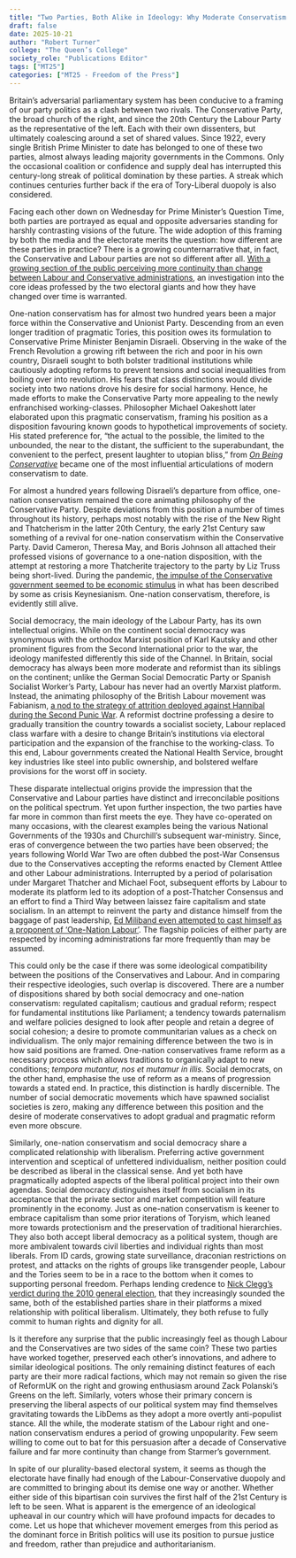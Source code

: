 ```yaml
---
title: "Two Parties, Both Alike in Ideology: Why Moderate Conservatism and Social Democracy are so similar"
draft: false
date: 2025-10-21
author: "Robert Turner"
college: "The Queen’s College"
society_role: "Publications Editor"
tags: ["MT25"]
categories: ["MT25 - Freedom of the Press"]
---
```


Britain’s adversarial parliamentary system has been conducive to a framing of our party politics as a clash between two rivals. The Conservative Party, the broad church of the right, and since the 20th Century the Labour Party as the representative of the left. <!--more--> Each with their own dissenters, but ultimately coalescing around a set of shared values. Since 1922, every single British Prime Minister to date has belonged to one of these two parties, almost always leading majority governments in the Commons. Only the occasional coalition or confidence and supply deal has interrupted this century-long streak of political domination by these parties. A streak which continues centuries further back if the era of Tory-Liberal duopoly is also considered.

Facing each other down on Wednesday for Prime Minister’s Question Time, both parties are portrayed as equal and opposite adversaries standing for harshly contrasting visions of the future. The wide adoption of this framing by both the media and the electorate merits the question: how different are these parties in practice? There is a growing counternarrative that, in fact, the Conservative and Labour parties are not so different after all. [With a growing section of the public perceiving more continuity than change between Labour and Conservative administrations]( https://www.ipsos.com/en-uk/half-say-labour-doing-bad-job-delivering-mission-led-government), an investigation into the core ideas professed by the two electoral giants and how they have changed over time is warranted.

One-nation conservatism has for almost two hundred years been a major force within the Conservative and Unionist Party. Descending from an even longer tradition of pragmatic Tories, this position owes its formulation to Conservative Prime Minister Benjamin Disraeli. Observing in the wake of the French Revolution a growing rift between the rich and poor in his own country, Disraeli sought to both bolster traditional institutions while cautiously adopting reforms to prevent tensions and social inequalities from boiling over into revolution. His fears that class distinctions would divide society into two nations drove his desire for social harmony. Hence, he made efforts to make the Conservative Party more appealing to the newly enfranchised working-classes. Philosopher Michael Oakeshott later elaborated upon this pragmatic conservatism, framing his position as a disposition favouring known goods to hypothetical improvements of society. His stated preference for, “the actual to the possible, the limited to the unbounded, the near to the distant, the sufficient to the superabundant, the convenient to the perfect, present laughter to utopian bliss,” from [*On Being Conservative*]( https://wp.aleteia.org/wp-content/uploads/sites/2/2014/02/on_being_conservative.pdf) became one of the most influential articulations of modern conservatism to date.

For almost a hundred years following Disraeli’s departure from office, one-nation conservatism remained the core animating philosophy of the Conservative Party. Despite deviations from this position a number of times throughout its history, perhaps most notably with the rise of the New Right and Thatcherism in the latter 20th Century, the early 21st Century saw something of a revival for one-nation conservatism within the Conservative Party. David Cameron, Theresa May, and Boris Johnson all attached their professed visions of governance to a one-nation disposition, with the attempt at restoring a more Thatcherite trajectory to the party by Liz Truss being short-lived. During the pandemic, [the impulse of the Conservative government seemed to be economic stimulus]( https://www.fairobserver.com/region/europe/john-maynard-keynes-keynesian-uk-economy-tories-conservative-party-coronavirus-pandemic-world-economy-news-89104/) in what has been described by some as crisis Keynesianism. One-nation conservatism, therefore, is evidently still alive.

Social democracy, the main ideology of the Labour Party, has its own intellectual origins. While on the continent social democracy was synonymous with the orthodox Marxist position of Karl Kautsky and other prominent figures from the Second International prior to the war, the ideology manifested differently this side of the Channel. In Britain, social democracy has always been more moderate and reformist than its siblings on the continent; unlike the German Social Democratic Party or Spanish Socialist Worker’s Party, Labour has never had an overtly Marxist platform. Instead, the animating philosophy of the British Labour movement was Fabianism, [a nod to the strategy of attrition deployed against Hannibal during the Second Punic War]( https://fabians.org.uk/about-us/our-history/). A reformist doctrine professing a desire to gradually transition the country towards a socialist society, Labour replaced class warfare with a desire to change Britain’s institutions via electoral participation and the expansion of the franchise to the working-class. To this end, Labour governments created the National Health Service, brought key industries like steel into public ownership, and bolstered welfare provisions for the worst off in society.

These disparate intellectual origins provide the impression that the Conservative and Labour parties have distinct and irreconcilable positions on the political spectrum. Yet upon further inspection, the two parties have far more in common than first meets the eye. They have co-operated on many occasions, with the clearest examples being the various National Governments of the 1930s and Churchill’s subsequent war-ministry. Since, eras of convergence between the two parties have been observed; the years following World War Two are often dubbed the post-War Consensus due to the Conservatives accepting the reforms enacted by Clement Attlee and other Labour administrations. Interrupted by a period of polarisation under Margaret Thatcher and Michael Foot, subsequent efforts by Labour to moderate its platform led to its adoption of a post-Thatcher Consensus and an effort to find a Third Way between laissez faire capitalism and state socialism. In an attempt to reinvent the party and distance himself from the baggage of past leadership, [Ed Miliband even attempted to cast himself as a proponent of ‘One-Nation Labour’]( https://politicalquarterly.org.uk/blog/reflections-on-one-nation-labour/). The flagship policies of either party are respected by incoming administrations far more frequently than may be assumed.

This could only be the case if there was some ideological compatibility between the positions of the Conservatives and Labour. And in comparing their respective ideologies, such overlap is discovered. There are a number of dispositions shared by both social democracy and one-nation conservatism: regulated capitalism; cautious and gradual reform; respect for fundamental institutions like Parliament; a tendency towards paternalism and welfare policies designed to look after people and retain a degree of social cohesion; a desire to promote communitarian values as a check on individualism. The only major remaining difference between the two is in how said positions are framed. One-nation conservatives frame reform as a necessary process which allows traditions to organically adapt to new conditions; *tempora mutantur, nos et mutamur in illis*. Social democrats, on the other hand, emphasise the use of reform as a means of progression towards a stated end. In practice, this distinction is hardly discernible. The number of social democratic movements which have spawned socialist societies is zero, making any difference between this position and the desire of moderate conservatives to adopt gradual and pragmatic reform even more obscure.

Similarly, one-nation conservatism and social democracy share a complicated relationship with liberalism. Preferring active government intervention and sceptical of unfettered individualism, neither position could be described as liberal in the classical sense. And yet both have pragmatically adopted aspects of the liberal political project into their own agendas. Social democracy distinguishes itself from socialism in its acceptance that the private sector and market competition will feature prominently in the economy. Just as one-nation conservatism is keener to embrace capitalism than some prior iterations of Toryism, which leaned more towards protectionism and the preservation of traditional hierarchies. They also both accept liberal democracy as a political system, though are more ambivalent towards civil liberties and individual rights than most liberals. From ID cards, growing state surveillance, draconian restrictions on protest, and attacks on the rights of groups like transgender people, Labour and the Tories seem to be in a race to the bottom when it comes to supporting personal freedom. Perhaps lending credence to [Nick Clegg’s verdict during the 2010 general election]( https://www.theguardian.com/politics/2010/apr/15/leaders-debate-nick-clegg-tv), that they increasingly sounded the same, both of the established parties share in their platforms a mixed relationship with political liberalism. Ultimately, they both refuse to fully commit to human rights and dignity for all.

Is it therefore any surprise that the public increasingly feel as though Labour and the Conservatives are two sides of the same coin? These two parties have worked together, preserved each other’s innovations, and adhere to similar ideological positions. The only remaining distinct features of each party are their more radical factions, which may not remain so given the rise of ReformUK on the right and growing enthusiasm around Zack Polanski’s Greens on the left. Similarly, voters whose their primary concern is preserving the liberal aspects of our political system may find themselves gravitating towards the LibDems as they adopt a more overtly anti-populist stance. All the while, the moderate statism of the Labour right and one-nation conservatism endures a period of growing unpopularity. Few seem willing to come out to bat for this persuasion after a decade of Conservative failure and far more continuity than change from Starmer’s government.

In spite of our plurality-based electoral system, it seems as though the electorate have finally had enough of the Labour-Conservative duopoly and are committed to bringing about its demise one way or another. Whether either side of this bipartisan coin survives the first half of the 21st Century is left to be seen. What is apparent is the emergence of an ideological upheaval in our country which will have profound impacts for decades to come. Let us hope that whichever movement emerges from this period as the dominant force in British politics will use its position to pursue justice and freedom, rather than prejudice and authoritarianism.
